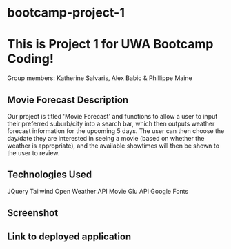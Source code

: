 # bootcamp-project-1

# This is Project 1 for UWA Bootcamp Coding!
Group members: Katherine Salvaris, Alex Babic & Phillippe Maine 

## Movie Forecast Description
Our project is titled 'Movie Forecast' and functions to allow a user to input their preferred suburb/city into a search bar, which then outputs weather forecast information for the upcoming 5 days. The user can then choose the day/date they are interested in seeing a movie (based on whether the weather is appropriate), and the available showtimes will then be shown to the user to review. 

## Technologies Used 
JQuery
Tailwind
Open Weather API
Movie Glu API 
Google Fonts 

## Screenshot


## Link to deployed application 

